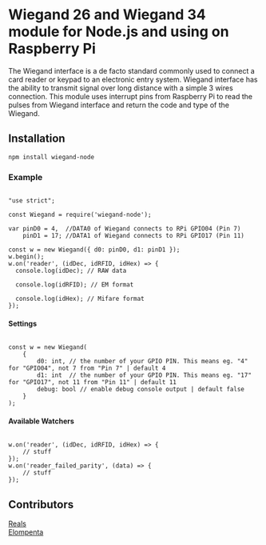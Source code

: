 # Wiegand 26 and Wiegand 34 module for Node.js and using on Raspberry Pi
The Wiegand interface is a de facto standard commonly used to connect a card reader or keypad to an electronic entry system. 
Wiegand interface has the ability to transmit signal over long distance with a simple 3 wires connection. 
This module uses interrupt pins from Raspberry Pi to read the pulses from Wiegand interface and return the code and type of the Wiegand.

## Installation 

	npm install wiegand-node
    
### Example
<pre><code>
"use strict";

const Wiegand = require('wiegand-node');

var pinD0 = 4,  //DATA0 of Wiegand connects to RPi GPIO04 (Pin 7)
    pinD1 = 17; //DATA1 of Wiegand connects to RPi GPIO17 (Pin 11)

const w = new Wiegand({ d0: pinD0, d1: pinD1 });
w.begin();
w.on('reader', (idDec, idRFID, idHex) => {
  console.log(idDec); // RAW data
  
  console.log(idRFID); // EM format
  
  console.log(idHex); // Mifare format
});
</code></pre>

#### Settings
<pre><code>
const w = new Wiegand(
    { 
        d0: int, // the number of your GPIO PIN. This means eg. "4" for "GPIO04", not 7 from "Pin 7" | default 4
        d1: int  // the number of your GPIO PIN. This means eg. "17" for "GPIO17", not 11 from "Pin 11" | default 11
        debug: bool // enable debug console output | default false 
    }
);
</code></pre>

#### Available Watchers
<pre><code>
w.on('reader', (idDec, idRFID, idHex) => {
    // stuff
});
w.on('reader_failed_parity', (data) => {
    // stuff
});
</code></pre>

## Contributors
[Reals](https://github.com/reals79)\
[Elompenta](https://github.com/Elompenta)
